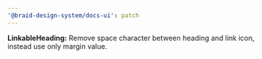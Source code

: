 ```yaml
---
'@braid-design-system/docs-ui': patch
---
```


**LinkableHeading:** Remove space character between heading and link icon, instead use only margin value.
